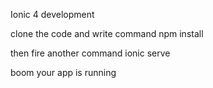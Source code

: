 Ionic 4 development

clone the code and write command npm install

then fire another command ionic serve

boom your app is running
